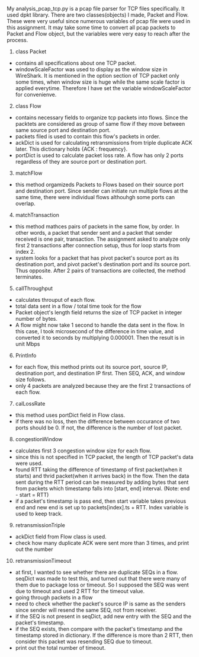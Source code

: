 My analysis_pcap_tcp.py is a pcap file parser for TCP files specifically. It used dpkt library. There are two classes(objects) I made, Packet and Flow. These were very useful since numerous variables of pcap file were used in this assignment. It may take some time to convert all pcap packets to Packet and Flow object, but the variables were very easy to reach after the process.

1. class Packet

- contains all specifications about one TCP packet.
- windowScaleFactor was used to display as the window size in WireShark. It is mentioned in the option section of TCP packet only some times, when window size is huge while the same scale factor is applied everytime. Therefore I have set the variable windowScaleFactor for convenienve.

2. class Flow

- contains necessary fields to organize tcp packets into flows. Since the packtets are considered as group of same flow if they move between same source port and destination port.
- packets filed is used to contain this flow's packets in order.
- ackDict is used for calculating retransmissions from triple duplicate ACK later. This dictionary holds {ACK : frequency}.
- portDict is used to calculate packet loss rate. A flow has only 2 ports regardless of they are source port or destination port.

3. matchFlow

- this method orgamizeds Packets to Flows based on their source port and destination port. Since sender can initiate run multiple flows at the same time, there were individual flows althouhgh some ports can overlap.

4. matchTransaction

- this method mathces pairs of packets in the same flow, by order. In other words, a packet that sender sent and a packet that sender received is one pair, transaction. The assignment asked to analyze only first 2 transactions after connection setup, thus for loop starts from index 2.
- system looks for a packet that has pivot packet's source port as its destination port, and pivot packet's destination port and its source port. Thus opposite. After 2 pairs of transactions are collected, the method terminates.

5. callThroughput

- calculates throuput of each flow.
- total data sent in a flow / total time took for the flow
- Packet object's length field returns the size of TCP packet in integer number of bytes.
- A flow might now take 1 second to handle the data sent in the flow. In this case, I took microsecond of the difference in time value, and converted it to seconds by multiplying 0.000001. Then the result is in unit Mbps

6. PrintInfo

- for each flow, this method prints out its source port, source IP, destination port, and destination IP first. Then SEQ, ACK, and window size follows.
- only 4 packets are analyzed because they are the first 2 transactions of each flow.

7. calLossRate

- this method uses portDict field in Flow class.
- if there was no loss, then the difference between occurance of two ports should be 0. If not, the difference is the number of lost packet.

8. congestionWindow

- calculates first 3 congestion window size for each flow.
- since this is not specified in TCP packet, the length of TCP packet's data were used.
- found RTT taking the difference of timestamp of first packet(when it starts) and thrid packet(when it arrives back) in the flow. Then the data sent during the RTT period can be measured by adding bytes that sent from packets which timestamp falls into [start, end] interval. (Note: end - start = RTT)
- if a packet's timestamp is pass end, then start variable takes previous end and new end is set up to packets[index].ts + RTT. Index variable is used to keep track.

9. retransmissionTriple

- ackDict field from Flow class is used.
- check how many duplicate ACK were sent more than 3 times, and print out the number

10. retransmissionTimeout

- at first, I wanted to see whether there are duplicate SEQs in a flow. seqDict was made to test this, and turned out that there were many of them due to package loss or timeout. So I supposed the SEQ was went due to timeout and used 2 RTT for the timeout value.
- going through packets in a flow
- need to check whether the packet's source IP is same as the senders since sender will resend the same SEQ, not from receiver.
- if the SEQ is not present in seqDict, add new entry with the SEQ and the packet's timestamp.
- if the SEQ exists, then compare with the packet's timestamp and the timestamp stored in dictionary. If the difference is more than 2 RTT, then consider this packet was resending SEQ due to timeout.
- print out the total number of timeout.
